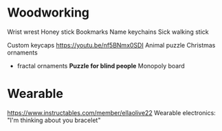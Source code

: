 # Woodworking
Wrist wrest
Honey stick
Bookmarks
Name keychains 
Sick walking stick

Custom keycaps https://youtu.be/nf5BNmx0SDI
Animal puzzle
Christmas ornaments
- fractal ornaments
**Puzzle for blind people**
Monopoly board


# Wearable
https://www.instructables.com/member/ellaolive22
Wearable electronics: "I'm thinking about you bracelet"
